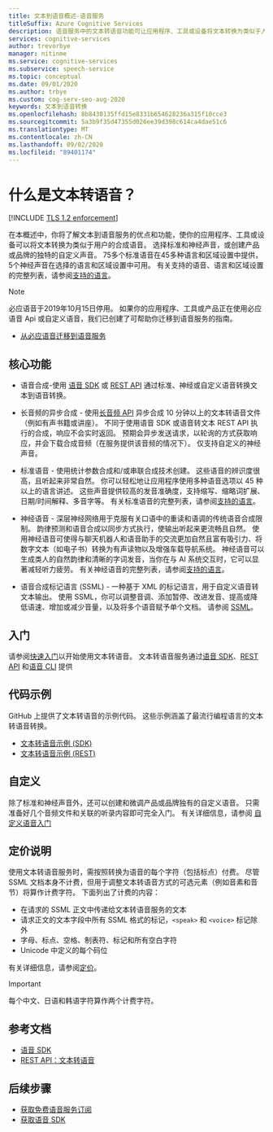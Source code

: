 ```yaml
---
title: 文本到语音概述-语音服务
titleSuffix: Azure Cognitive Services
description: 语音服务中的文本转语音功能可让应用程序、工具或设备将文本转换为类似于人类的自然合成语音。 本文概述了文本到语音服务的优势和功能。
services: cognitive-services
author: trevorbye
manager: nitinme
ms.service: cognitive-services
ms.subservice: speech-service
ms.topic: conceptual
ms.date: 09/01/2020
ms.author: trbye
ms.custom: cog-serv-seo-aug-2020
keywords: 文本到语音转换
ms.openlocfilehash: 8b8430135ffd15e8331b654628236a315f10cce3
ms.sourcegitcommit: 5a3b9f35d47355d026ee39d398c614ca4dae51c6
ms.translationtype: MT
ms.contentlocale: zh-CN
ms.lasthandoff: 09/02/2020
ms.locfileid: "89401174"
---
```

# <a name="what-is-text-to-speech"></a>什么是文本转语音？

[!INCLUDE [TLS 1.2 enforcement](../../../includes/cognitive-services-tls-announcement.md)]

在本概述中，你将了解文本到语音服务的优点和功能，使你的应用程序、工具或设备可以将文本转换为类似于用户的合成语音。 选择标准和神经声音，或创建产品或品牌的独特的自定义声音。 75多个标准语音在45多种语言和区域设置中提供，5个神经声音在选择的语言和区域设置中可用。 有关支持的语音、语言和区域设置的完整列表，请参阅[支持的语言](language-support.md#text-to-speech)。

> [!NOTE]
> 必应语音于2019年10月15日停用。 如果你的应用程序、工具或产品正在使用必应语音 Api 或自定义语音，我们已创建了可帮助你迁移到语音服务的指南。
> - [从必应语音迁移到语音服务](how-to-migrate-from-bing-speech.md)

## <a name="core-features"></a>核心功能

* 语音合成-使用 [语音 SDK](quickstarts/text-to-speech-audio-file.md) 或 [REST API](rest-text-to-speech.md) 通过标准、神经或自定义语音转换文本到语音转换。

* 长音频的异步合成 - 使用[长音频 API](long-audio-api.md) 异步合成 10 分钟以上的文本转语音文件（例如有声书籍或讲座）。 不同于使用语音 SDK 或语音转文本 REST API 执行的合成，响应不会实时返回。 预期会异步发送请求，以轮询的方式获取响应，并会下载合成音频（在服务提供该音频的情况下）。 仅支持自定义的神经声音。

* 标准语音 - 使用统计参数合成和/或串联合成技术创建。 这些语音的辨识度很高，且听起来非常自然。 你可以轻松地让应用程序使用多种语音选项以 45 种以上的语言讲述。 这些声音提供较高的发音准确度，支持缩写、缩略词扩展、日期/时间解释、多音字等。 有关标准语音的完整列表，请参阅[支持的语言](language-support.md#text-to-speech)。

* 神经语音 - 深层神经网络用于克服有关口语中的重读和语调的传统语音合成限制。 韵律预测和语音合成以同步方式执行，使输出听起来更流畅且自然。 使用神经语音可使得与聊天机器人和语音助手的交流更加自然且富有吸引力、将数字文本（如电子书）转换为有声读物以及增强车载导航系统。 神经语音可以生成类人的自然韵律和清晰的字词发音，当你在与 AI 系统交互时，它可以显著减轻听力疲劳。 有关神经语音的完整列表，请参阅[支持的语言](language-support.md#text-to-speech)。

* 语音合成标记语言 (SSML) - 一种基于 XML 的标记语言，用于自定义语音转文本输出。 使用 SSML，你可以调整音调、添加暂停、改进发音、提高或降低语速、增加或减少音量，以及将多个语音赋予单个文档。 请参阅 [SSML](speech-synthesis-markup.md)。

## <a name="get-started"></a>入门

请参阅[快速入门](get-started-text-to-speech.md)以开始使用文本转语音。 文本转语音服务通过[语音 SDK](speech-sdk.md)、[REST API](rest-text-to-speech.md) 和[语音 CLI](spx-overview.md) 提供

## <a name="sample-code"></a>代码示例

GitHub 上提供了文本转语音的示例代码。 这些示例涵盖了最流行编程语言的文本转语音转换。

- [文本转语音示例 (SDK)](https://github.com/Azure-Samples/cognitive-services-speech-sdk)
- [文本转语音示例 (REST)](https://github.com/Azure-Samples/Cognitive-Speech-TTS)

## <a name="customization"></a>自定义

除了标准和神经声音外，还可以创建和微调产品或品牌独有的自定义语音。 只需准备好几个音频文件和关联的听录内容即可完全入门。 有关详细信息，请参阅 [自定义语音入门](how-to-custom-voice.md)

## <a name="pricing-note"></a>定价说明

使用文本转语音服务时，需按照转换为语音的每个字符（包括标点）付费。 尽管 SSML 文档本身不计费，但用于调整文本转语音方式的可选元素（例如音素和音节）将算作计费字符。 下面列出了计费的内容：

- 在请求的 SSML 正文中传递给文本转语音服务的文本
- 请求正文的文本字段中所有 SSML 格式的标记，`<speak>` 和 `<voice>` 标记除外
- 字母、标点、空格、制表符、标记和所有空白字符
- Unicode 中定义的每个码位

有关详细信息，请参阅[定价](https://azure.microsoft.com/pricing/details/cognitive-services/speech-services/)。

> [!IMPORTANT]
> 每个中文、日语和韩语字符算作两个计费字符。

## <a name="reference-docs"></a>参考文档

- [语音 SDK](speech-sdk.md)
- [REST API：文本转语音](rest-text-to-speech.md)

## <a name="next-steps"></a>后续步骤

- [获取免费语音服务订阅](get-started.md)
- [获取语音 SDK](speech-sdk.md)
